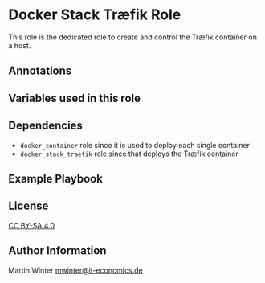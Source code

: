 # Docker Stack Træfik Role

This role is the dedicated role to create and control the Træfik container
on a host.

## Annotations

## Variables used in this role



## Dependencies

* `docker_container` role since it is used to deploy each single container
* `docker_stack_traefik` role since that deploys the Træfik container

## Example Playbook

## License

[CC BY-SA 4.0](https://creativecommons.org/licenses/by-sa/4.0/deed.en)


## Author Information

Martin Winter <mwinter@it-economics.de>
